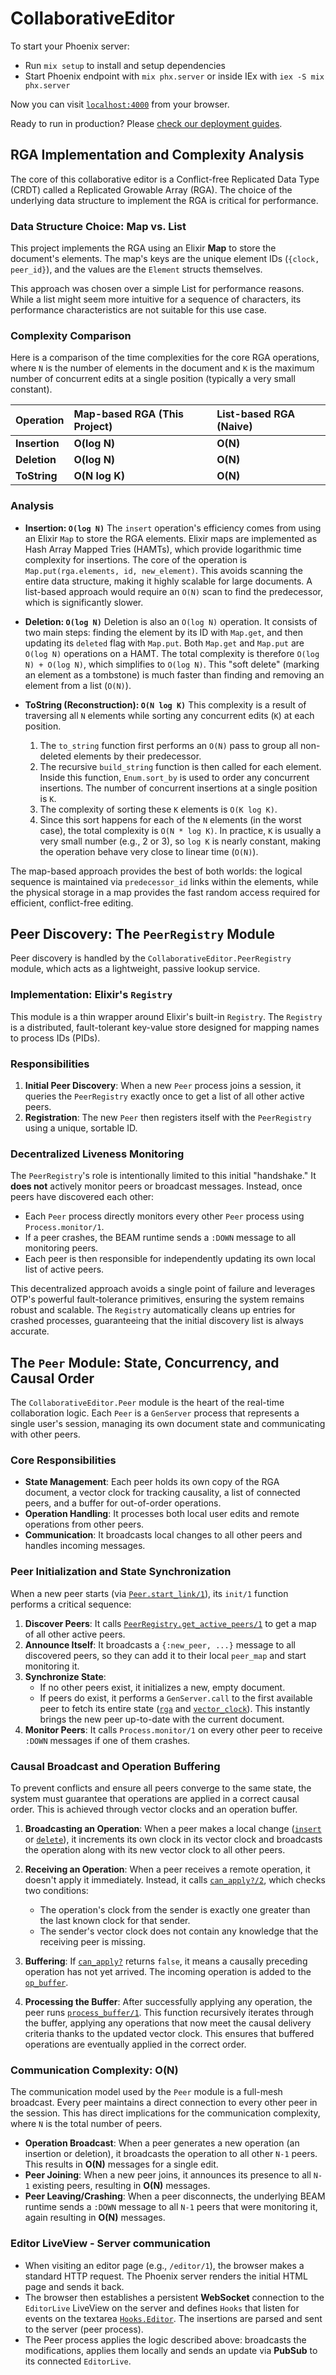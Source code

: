 # CollaborativeEditor

To start your Phoenix server:

-   Run `mix setup` to install and setup dependencies
-   Start Phoenix endpoint with `mix phx.server` or inside IEx with `iex -S mix phx.server`

Now you can visit [`localhost:4000`](http://localhost:4000) from your browser.

Ready to run in production? Please [check our deployment guides](https://hexdocs.pm/phoenix/deployment.html).

## RGA Implementation and Complexity Analysis

The core of this collaborative editor is a Conflict-free Replicated Data Type (CRDT) called a Replicated Growable Array (RGA). The choice of the underlying data structure to implement the RGA is critical for performance.

### Data Structure Choice: Map vs. List

This project implements the RGA using an Elixir **Map** to store the document's elements. The map's keys are the unique element IDs (`{clock, peer_id}`), and the values are the `Element` structs themselves.

This approach was chosen over a simple List for performance reasons. While a list might seem more intuitive for a sequence of characters, its performance characteristics are not suitable for this use case.

### Complexity Comparison

Here is a comparison of the time complexities for the core RGA operations, where `N` is the number of elements in the document and `K` is the maximum number of concurrent edits at a single position (typically a very small constant).

| Operation     | Map-based RGA (This Project) | List-based RGA (Naive) |
| :------------ | :--------------------------- | :--------------------- |
| **Insertion** | **O(log N)**                 | **O(N)**               |
| **Deletion**  | **O(log N)**                 | **O(N)**               |
| **ToString**  | **O(N log K)**               | **O(N)**               |

### Analysis

-   **Insertion: `O(log N)`**
    The `insert` operation's efficiency comes from using an Elixir `Map` to store the RGA elements. Elixir maps are implemented as Hash Array Mapped Tries (HAMTs), which provide logarithmic time complexity for insertions. The core of the operation is `Map.put(rga.elements, id, new_element)`. This avoids scanning the entire data structure, making it highly scalable for large documents. A list-based approach would require an `O(N)` scan to find the predecessor, which is significantly slower.

-   **Deletion: `O(log N)`**
    Deletion is also an `O(log N)` operation. It consists of two main steps: finding the element by its ID with `Map.get`, and then updating its `deleted` flag with `Map.put`. Both `Map.get` and `Map.put` are `O(log N)` operations on a HAMT. The total complexity is therefore `O(log N) + O(log N)`, which simplifies to `O(log N)`. This "soft delete" (marking an element as a tombstone) is much faster than finding and removing an element from a list (`O(N)`).

-   **ToString (Reconstruction): `O(N log K)`**
    This complexity is a result of traversing all `N` elements while sorting any concurrent edits (`K`) at each position.
    1.  The `to_string` function first performs an `O(N)` pass to group all non-deleted elements by their predecessor.
    2.  The recursive `build_string` function is then called for each element. Inside this function, `Enum.sort_by` is used to order any concurrent insertions. The number of concurrent insertions at a single position is `K`.
    3.  The complexity of sorting these `K` elements is `O(K log K)`.
    4.  Since this sort happens for each of the `N` elements (in the worst case), the total complexity is `O(N * log K)`. In practice, `K` is usually a very small number (e.g., 2 or 3), so `log K` is nearly constant, making the operation behave very close to linear time (`O(N)`).

The map-based approach provides the best of both worlds: the logical sequence is maintained via `predecessor_id` links within the elements, while the physical storage in a map provides the fast random access required for efficient, conflict-free editing.

## Peer Discovery: The `PeerRegistry` Module

Peer discovery is handled by the `CollaborativeEditor.PeerRegistry` module, which acts as a lightweight, passive lookup service.

### Implementation: Elixir's `Registry`

This module is a thin wrapper around Elixir's built-in `Registry`. The `Registry` is a distributed, fault-tolerant key-value store designed for mapping names to process IDs (PIDs).

### Responsibilities

1.  **Initial Peer Discovery**: When a new `Peer` process joins a session, it queries the `PeerRegistry` exactly once to get a list of all other active peers.
2.  **Registration**: The new `Peer` then registers itself with the `PeerRegistry` using a unique, sortable ID.

### Decentralized Liveness Monitoring

The `PeerRegistry`'s role is intentionally limited to this initial "handshake." It **does not** actively monitor peers or broadcast messages. Instead, once peers have discovered each other:

-   Each `Peer` process directly monitors every other `Peer` process using `Process.monitor/1`.
-   If a peer crashes, the BEAM runtime sends a `:DOWN` message to all monitoring peers.
-   Each peer is then responsible for independently updating its own local list of active peers.

This decentralized approach avoids a single point of failure and leverages OTP's powerful fault-tolerance primitives, ensuring the system remains robust and scalable. The `Registry` automatically cleans up entries for crashed processes, guaranteeing that the initial discovery list is always accurate.

## The `Peer` Module: State, Concurrency, and Causal Order

The `CollaborativeEditor.Peer` module is the heart of the real-time collaboration logic. Each `Peer` is a `GenServer` process that represents a single user's session, managing its own document state and communicating with other peers.

### Core Responsibilities

-   **State Management**: Each peer holds its own copy of the RGA document, a vector clock for tracking causality, a list of connected peers, and a buffer for out-of-order operations.
-   **Operation Handling**: It processes both local user edits and remote operations from other peers.
-   **Communication**: It broadcasts local changes to all other peers and handles incoming messages.

### Peer Initialization and State Synchronization

When a new peer starts (via [`Peer.start_link/1`](lib/collaborative_editor/peer.ex)), its `init/1` function performs a critical sequence:

1.  **Discover Peers**: It calls [`PeerRegistry.get_active_peers/1`](lib/collaborative_editor/peer_registry.ex) to get a map of all other active peers.
2.  **Announce Itself**: It broadcasts a `{:new_peer, ...}` message to all discovered peers, so they can add it to their local `peer_map` and start monitoring it.
3.  **Synchronize State**:
    -   If no other peers exist, it initializes a new, empty document.
    -   If peers do exist, it performs a `GenServer.call` to the first available peer to fetch its entire state ([`rga`](lib/collaborative_editor/peer.ex) and [`vector_clock`](lib/collaborative_editor/peer.ex)). This instantly brings the new peer up-to-date with the current document.
4.  **Monitor Peers**: It calls `Process.monitor/1` on every other peer to receive `:DOWN` messages if one of them crashes.

### Causal Broadcast and Operation Buffering

To prevent conflicts and ensure all peers converge to the same state, the system must guarantee that operations are applied in a correct causal order. This is achieved through vector clocks and an operation buffer.

1.  **Broadcasting an Operation**: When a peer makes a local change ([`insert`](lib/collaborative_editor/peer.ex) or [`delete`](lib/collaborative_editor/peer.ex)), it increments its own clock in its vector clock and broadcasts the operation along with its new vector clock to all other peers.

2.  **Receiving an Operation**: When a peer receives a remote operation, it doesn't apply it immediately. Instead, it calls [`can_apply?/2`](lib/collaborative_editor/peer.ex), which checks two conditions:

    -   The operation's clock from the sender is exactly one greater than the last known clock for that sender.
    -   The sender's vector clock does not contain any knowledge that the receiving peer is missing.

3.  **Buffering**: If [`can_apply?`](lib/collaborative_editor/peer.ex) returns `false`, it means a causally preceding operation has not yet arrived. The incoming operation is added to the [`op_buffer`](lib/collaborative_editor/peer.ex).

4.  **Processing the Buffer**: After successfully applying any operation, the peer runs [`process_buffer/1`](lib/collaborative_editor/peer.ex). This function recursively iterates through the buffer, applying any operations that now meet the causal delivery criteria thanks to the updated vector clock. This ensures that buffered operations are eventually applied in the correct order.

### Communication Complexity: O(N)

The communication model used by the `Peer` module is a full-mesh broadcast. Every peer maintains a direct connection to every other peer in the session. This has direct implications for the communication complexity, where `N` is the total number of peers.

-   **Operation Broadcast**: When a peer generates a new operation (an insertion or deletion), it broadcasts the operation to all other `N-1` peers. This results in **O(N)** messages for a single edit.
-   **Peer Joining**: When a new peer joins, it announces its presence to all `N-1` existing peers, resulting in **O(N)** messages.
-   **Peer Leaving/Crashing**: When a peer disconnects, the underlying BEAM runtime sends a `:DOWN` message to all `N-1` peers that were monitoring it, again resulting in **O(N)** messages.

### Editor LiveView - Server communication

-   When visiting an editor page (e.g., `/editor/1`), the browser makes a standard HTTP request. The Phoenix server renders the initial HTML page and sends it back.
-   The browser then establishes a persistent **WebSocket** connection to the `EditorLive` LiveView on the server and defines `Hooks` that listen for events on the textarea [`Hooks.Editor`](assets/js/app.js). The insertions are parsed and sent to the server (peer process).
-   The Peer process applies the logic described above: broadcasts the modifications, applies them locally and sends an update via **PubSub** to its connected `EditorLive`.

